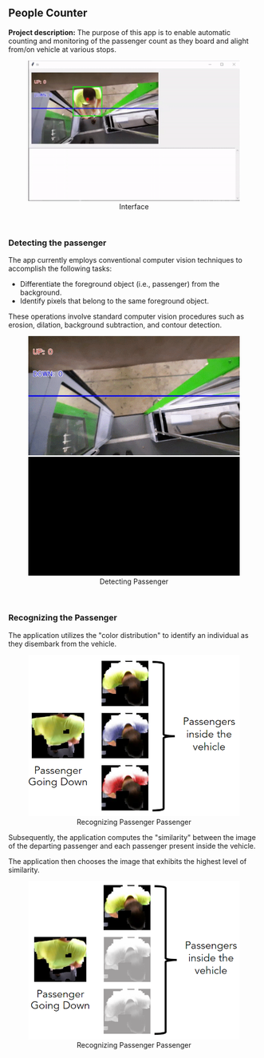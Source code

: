 ## People Counter

**Project description:** The purpose of this app is to enable automatic counting and monitoring of the passenger count as they board and alight from/on vehicle at various stops.

<figure>
  <img src="/images/cv/2/interface.gif?raw=true"  alt="Interface"/>
  <center><figcaption>Interface</figcaption></center>
</figure>

<br/>

### Detecting the passenger

The app currently employs conventional computer vision techniques to accomplish the following tasks:

-   Differentiate the foreground object (i.e., passenger) from the background.
-   Identify pixels that belong to the same foreground object.

These operations involve standard computer vision procedures such as erosion, dilation, background subtraction, and contour detection.

<figure>
  <img src="/images/cv/2/detecting_passenger_1.gif?raw=true"/>
  <img src="/images/cv/2/detecting_passenger_2.gif?raw=true"/>
  <center><figcaption>Detecting Passenger</figcaption></center>
</figure>

<br/>

### Recognizing the Passenger

The application utilizes the "color distribution" to identify an individual as they disembark from the vehicle.

<figure>
  <img src="/images/cv/2/recognizing_the_passenger_1.png?raw=true"/>
  <center><figcaption>Recognizing Passenger Passenger</figcaption></center>
</figure>

Subsequently, the application computes the "similarity" between the image of the departing passenger and each passenger present inside the vehicle.

The application then chooses the image that exhibits the highest level of similarity.

<figure>
  <img src="/images/cv/2/recognizing_the_passenger_2.png?raw=true"/>
  <center><figcaption>Recognizing Passenger Passenger</figcaption></center>
</figure>
